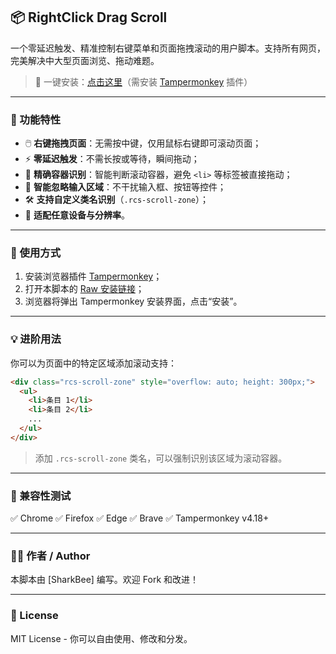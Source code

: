 ## 📦 RightClick Drag Scroll

一个零延迟触发、精准控制右键菜单和页面拖拽滚动的用户脚本。支持所有网页，完美解决中大型页面浏览、拖动难题。

> 🚀 一键安装：[点击这里](https://www.tampermonkey.net/script_installation.php#url=https://raw.githubusercontent.com/SharkBee80/RightClick-Drag-Scroll/refs/heads/main/RightClick-Drag-Scroll.js)（需安装 [Tampermonkey](https://www.tampermonkey.net/) 插件）

---

### 🧩 功能特性

* 🖱️ **右键拖拽页面**：无需按中键，仅用鼠标右键即可滚动页面；
* ⚡ **零延迟触发**：不需长按或等待，瞬间拖动；
* 🎯 **精确容器识别**：智能判断滚动容器，避免 `<li>` 等标签被直接拖动；
* 🧠 **智能忽略输入区域**：不干扰输入框、按钮等控件；
* 🛠️ **支持自定义类名识别**（`.rcs-scroll-zone`）；
* 📱 **适配任意设备与分辨率**。

---

### 🔧 使用方式

1. 安装浏览器插件 [Tampermonkey](https://www.tampermonkey.net/)；
2. 打开本脚本的 [Raw 安装链接](https://www.tampermonkey.net/script_installation.php#url=https://raw.githubusercontent.com/SharkBee80/RightClick-Drag-Scroll/refs/heads/main/RightClick-Drag-Scroll.js)；
3. 浏览器将弹出 Tampermonkey 安装界面，点击“安装”。

---

### 💡 进阶用法

你可以为页面中的特定区域添加滚动支持：

```html
<div class="rcs-scroll-zone" style="overflow: auto; height: 300px;">
  <ul>
    <li>条目 1</li>
    <li>条目 2</li>
    ...
  </ul>
</div>
```

> 添加 `.rcs-scroll-zone` 类名，可以强制识别该区域为滚动容器。

---

### 🧪 兼容性测试

✅ Chrome
✅ Firefox
✅ Edge
✅ Brave
✅ Tampermonkey v4.18+

---

### 🧑‍💻 作者 / Author

本脚本由 \[SharkBee] 编写。欢迎 Fork 和改进！

---

### 📜 License

MIT License - 你可以自由使用、修改和分发。
